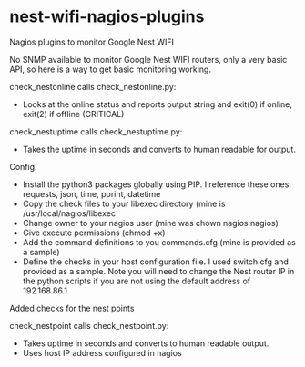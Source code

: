 # nest-wifi-nagios-plugins
Nagios plugins to monitor Google Nest WIFI

No SNMP available to monitor Google Nest WIFI routers, only a very basic API, so here is a way to get basic monitoring working.

check_nestonline calls check_nestonline.py:
- Looks at the online status and reports output string and exit(0) if online, exit(2) if offline (CRITICAL)

check_nestuptime calls check_nestuptime.py:
- Takes the uptime in seconds and converts to human readable for output.


Config:

- Install the python3 packages globally using PIP. I reference these ones: requests, json, time, pprint, datetime
- Copy the check files to your libexec directory (mine is /usr/local/nagios/libexec
- Change owner to your nagios user (mine was chown nagios:nagios)
- Give execute permissions (chmod +x)
- Add the command definitions to you commands.cfg (mine is provided as a sample)
- Define the checks in your host configuration file. I used switch.cfg and provided as a sample.
Note you will need to change the Nest router IP in the python scripts if you are not using the default address of 192.168.86.1

Added checks for the nest points

check_nestpoint calls check_nestpoint.py:
- Takes uptime in seconds and converts to human readable output.
- Uses host IP address configured in nagios
